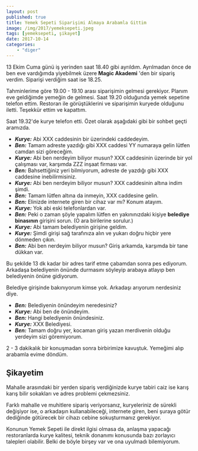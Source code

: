 ```yaml
---
layout: post
published: true
title: Yemek Sepeti Siparişimi Almaya Arabamla Gittim
image: /img/2017/yemeksepeti.jpeg
tags: [yemeksepeti, şikayet]
date: 2017-10-14
categories:
    - "diger"
---
```


13 Ekim Cuma günü iş yerinden saat 18.40 gibi ayrıldım. Ayrılmadan önce de ben eve vardığımda yiyebilmek üzere **Magic Akademi** 'den   bir sipariş verdim. Siparişi verdiğim saat ise 18.25.

Tahminlerime göre 19.00 - 19.10 arası siparişimin gelmesi gerekiyor. Planım eve geldiğimde yemeğin de gelmesi. Saat 19.20 olduğunda yemek sepetine telefon ettim. Restoran ile görüştüklerini ve siparişimin kuryede olduğunu iletti. Teşekkür ettim ve kapattım.

Saat 19.32'de kurye telefon etti. Özet olarak aşağıdaki gibi bir sohbet geçti aramızda.

- ***Kurye:*** Abi XXX caddesinin bir üzerindeki caddedeyim.
- ***Ben:*** Tamam adreste yazdığı gibi XXX caddesi YY numaraya gelin lütfen camdan sizi göreceğim.
- ***Kurye:*** Abi ben nerdeyim biliyor musun? XXX caddesinin üzerinde bir yol çalışması var, karşımda ZZZ inşaat firması var.
- ***Ben:*** Bahsettiğiniz yeri bilmiyorum, adreste de yazdığı gibi XXX caddesine inebilirmisiniz.
- ***Kurye:*** Abi ben nerdeyim biliyor musun? XXX caddesinin altına indim şimdi.
- ***Ben:*** Tamam lütfen altına da inmeyin, XXX caddesine gelin.
- ***Ben:*** Elinizde internete giren bir cihaz var mı? Konum atayım.
- ***Kurye:*** Yok abi eski telefonlardan var.
- ***Ben:*** Peki o zaman şöyle yapalım lütfen en yakınınızdaki kişiye **belediye binasının** girişini sorun. (O ara birilerine sorulur.)
- ***Kurye:*** Abi tamam belediyenin girişine geldim.
- ***Kurye:*** Şimdi girişi sağ tarafınıza alın ve yukarı doğru hiçbir yere dönmeden çıkın.
- ***Ben:*** Abi ben nerdeyim biliyor musun? Giriş arkamda, karşımda bir tane dükkan var.

Bu şekilde 13 dk kadar bir adres tarif etme çabamdan sonra pes ediyorum. Arkadaşa belediyenin önünde durmasını söyleyip arabaya atlayıp ben belediyenin önüne gidiyorum.

Belediye girişinde bakınıyorum kimse yok. Arkadaşı arıyorum nerdesiniz diye.

- ***Ben:*** Belediyenin önündeyim neredesiniz?
- ***Kurye:*** Abi ben de önündeyim.
- ***Ben:*** Hangi belediyenin önündesiniz.
- ***Kurye:*** XXX Belediyesi.
- ***Ben:*** Tamam doğru yer, kocaman giriş yazan merdivenin olduğu yerdeyim sizi göremiyorum.

2 - 3 dakikalık bir konuşmadan sonra birbirimize kavuştuk. Yemeğimi alıp arabamla evime döndüm.

## Şikayetim
Mahalle arasındaki bir yerden sipariş verdiğinizde kurye tabiri caiz ise karış karış bilir sokakları ve adres problemi çekmezsiniz.

Farklı mahalle ve muhitlere sipariş veriyorsanız, kuryeleriniz de sürekli değişiyor ise, o arkadaşın kullanabileceği, internete giren, beni şuraya götür dediğinde götürecek bir cihazı cebine sokuşturmanız gerekiyor.

Konunun Yemek Sepeti ile direkt ilgisi olmasa da, anlaşma yapacağı restoranlarda kurye kalitesi, teknik donanımı konusunda bazı zorlayıcı talepleri olabilir. Belki de böyle birşey var ve ona uyulmadı bilemiyorum.
